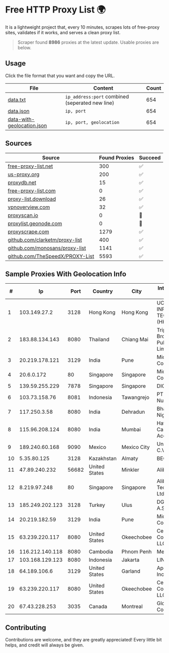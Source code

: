 
# Free HTTP Proxy List 🌍

It is a lightweight project that, every 10 minutes, scrapes lots of free-proxy sites, validates if it works, and serves a clean proxy list.


> Scraper found **8986** proxies at the latest update. Usable proxies are below.

## Usage

Click the file format that you want and copy the URL.


|File|Content|Count|
|----|-------|-----|
|[data.txt](https://raw.githubusercontent.com/themiralay/Proxy-List-World/master/data.txt)|`ip_address:port` combined (seperated new line)|654|
|[data.json](https://raw.githubusercontent.com/themiralay/Proxy-List-World/master/data.json)|`ip, port`|654|
|[data-with-geolocation.json](https://raw.githubusercontent.com/themiralay/Proxy-List-World/master/data-with-geolocation.json)|`ip, port, geolocation`|654|

## Sources

|Source|Found Proxies|Succeed|
|------|-------------|-------|
|[free-proxy-list.net](https://free-proxy-list.net)|300|✅|
|[us-proxy.org](https://www.us-proxy.org)|200|✅|
|[proxydb.net](http://proxydb.net)|15|✅|
|[free-proxy-list.com](https://free-proxy-list.com/?page=&port=&type%5B%5D=http&type%5B%5D=https&up_time=0&search=Search)|0|✅|
|[proxy-list.download](https://www.proxy-list.download/HTTP)|26|✅|
|[vpnoverview.com](https://vpnoverview.com/privacy/anonymous-browsing/free-proxy-servers)|32|✅|
|[proxyscan.io](https://www.proxyscan.io)|0|🚫|
|[proxylist.geonode.com](https://proxylist.geonode.com/api/proxy-list?limit=300&page=1&sort_by=lastChecked&sort_type=desc&protocols=http,https)|0|🚫|
|[proxyscrape.com](https://api.proxyscrape.com/v2/?request=displayproxies&protocol=http&timeout=10000&country=all&ssl=all&anonymity=all)|1279|✅|
|[github.com/clarketm/proxy-list](https://raw.githubusercontent.com/clarketm/proxy-list/master/proxy-list-raw.txt)|400|✅|
|[github.com/monosans/proxy-list](https://raw.githubusercontent.com/monosans/proxy-list/main/proxies/http.txt)|1141|✅|
|[github.com/TheSpeedX/PROXY-List](https://raw.githubusercontent.com/TheSpeedX/PROXY-List/master/http.txt)|5593|✅|


## Sample Proxies With Geolocation Info

|#|Ip|Port|Country|City|Internet Service Provider|
|-|--|----|-------|----|-------------------------|
|1|103.149.27.2|3128|Hong Kong|Hong Kong|UCLOUD INFORMATION TECHNOLOGY (HK) LIMITED|
|2|183.88.134.143|8080|Thailand|Chiang Mai|Triple T Broadband Public Company Limited|
|3|20.219.178.121|3129|India|Pune|Microsoft Corporation|
|4|20.6.0.172|80|Singapore|Singapore|Microsoft Corporation|
|5|139.59.255.229|7878|Singapore|Singapore|DIGITALOCEAN|
|6|103.73.158.76|8081|Indonesia|Tawangrejo|PT Data Buana Nusantara|
|7|117.250.3.58|8080|India|Dehradun|Bharat Sanchar Nigam Ltd|
|8|115.96.208.124|8080|India|Mumbai|Hathway IP over Cable Internet Access|
|9|189.240.60.168|9090|Mexico|Mexico City|Uninet S.A. de C.V.|
|10|5.35.80.125|3128|Kazakhstan|Almaty|BEGET|
|11|47.89.240.232|56682|United States|Minkler|Alibaba.com LLC|
|12|8.219.97.248|80|Singapore|Singapore|Alibaba (US) Technology Co., Ltd.|
|13|185.249.202.123|3128|Turkey|Ulus|DGN TEKNOLOJI A.S.|
|14|20.219.182.59|3129|India|Pune|Microsoft Corporation|
|15|63.239.220.117|8080|United States|Okeechobee|CenturyLink Communications, LLC|
|16|116.212.140.118|8080|Cambodia|Phnom Penh|MekongNet|
|17|103.168.129.123|8080|Indonesia|Jakarta|LINTASARTA|
|18|64.189.106.6|3129|United States|Garland|Apogee Telecom Inc.|
|19|63.239.220.117|8080|United States|Okeechobee|CenturyLink Communications, LLC|
|20|67.43.228.253|3035|Canada|Montreal|GloboTech Communications|



## Contributing

Contributions are welcome, and they are greatly appreciated! Every
little bit helps, and credit will always be given.

